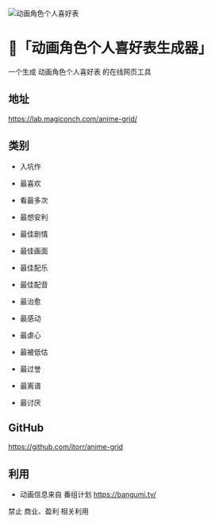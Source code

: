 ![动画角色个人喜好表](https://github.com/itorr/anime-grid/blob/master/simple.jpg?raw=true)

# 🤖「动画角色个人喜好表生成器」

一个生成 动画角色个人喜好表 的在线网页工具

## 地址 

https://lab.magiconch.com/anime-grid/

## 类别

 - 入坑作
 - 最喜欢
 - 看最多次
 - 最想安利

 - 最佳剧情
 - 最佳画面
 - 最佳配乐
 - 最佳配音

 - 最治愈
 - 最感动
 - 最虐心
 - 最被低估

 - 最过誉
 - 最离谱
 - 最讨厌

## GitHub
https://github.com/itorr/anime-grid


## 利用
 - 动画信息来自 番组计划 https://bangumi.tv/

禁止 商业、盈利 相关利用